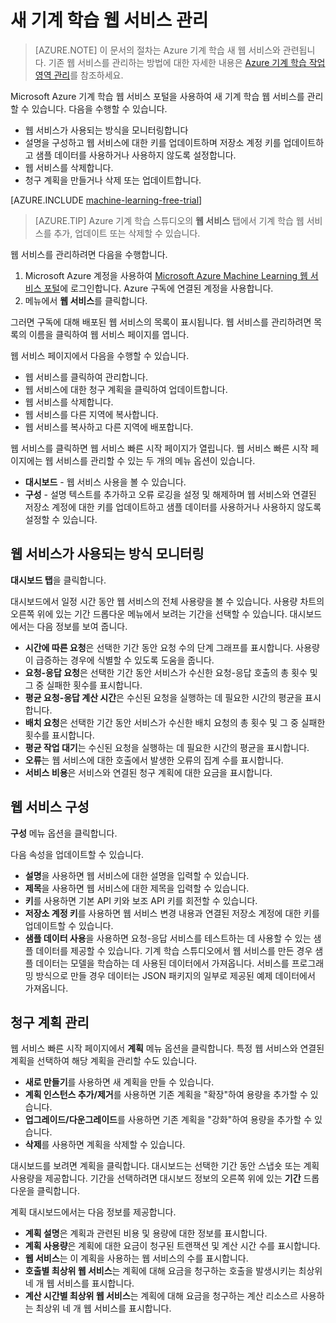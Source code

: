 <properties
	pageTitle="새 기계 학습 웹 서비스 관리 | Microsoft Azure"
	description="Azure 기계 학습 작업 영역에 대한 액세스를 관리하고, ML API 웹 서비스를 배포 및 관리합니다."
	services="machine-learning"
	documentationCenter=""
	authors="vDonGlover"
	manager="jhubbard"
	editor="cgronlun"/>

<tags
	ms.service="machine-learning"
	ms.workload="data-services"
	ms.tgt_pltfrm="na"
	ms.devlang="na"
	ms.topic="article"
	ms.date="07/06/2016"
	ms.author="v-donglo"/>


# 새 기계 학습 웹 서비스 관리

> [AZURE.NOTE] 이 문서의 절차는 Azure 기계 학습 새 웹 서비스와 관련됩니다. 기존 웹 서비스를 관리하는 방법에 대한 자세한 내용은 [Azure 기계 학습 작업 영역 관리](machine-learning-manage-workspace.md)를 참조하세요.

Microsoft Azure 기계 학습 웹 서비스 포털을 사용하여 새 기계 학습 웹 서비스를 관리할 수 있습니다. 다음을 수행할 수 있습니다.

- 웹 서비스가 사용되는 방식을 모니터링합니다
- 설명을 구성하고 웹 서비스에 대한 키를 업데이트하며 저장소 계정 키를 업데이트하고 샘플 데이터를 사용하거나 사용하지 않도록 설정합니다.
- 웹 서비스를 삭제합니다.
- 청구 계획을 만들거나 삭제 또는 업데이트합니다.

[AZURE.INCLUDE [machine-learning-free-trial](../../includes/machine-learning-free-trial.md)]

> [AZURE.TIP] Azure 기계 학습 스튜디오의 **웹 서비스** 탭에서 기계 학습 웹 서비스를 추가, 업데이트 또는 삭제할 수 있습니다.

웹 서비스를 관리하려면 다음을 수행합니다.

1.	Microsoft Azure 계정을 사용하여 [Microsoft Azure Machine Learning 웹 서비스 포털](https://services.azureml.net/quickstart)에 로그인합니다. Azure 구독에 연결된 계정을 사용합니다.
2.	메뉴에서 **웹 서비스**를 클릭합니다.

그러면 구독에 대해 배포된 웹 서비스의 목록이 표시됩니다. 웹 서비스를 관리하려면 목록의 이름을 클릭하여 웹 서비스 페이지를 엽니다.

웹 서비스 페이지에서 다음을 수행할 수 있습니다.

- 웹 서비스를 클릭하여 관리합니다.
- 웹 서비스에 대한 청구 계획을 클릭하여 업데이트합니다.
- 웹 서비스를 삭제합니다.
- 웹 서비스를 다른 지역에 복사합니다.
- 웹 서비스를 복사하고 다른 지역에 배포합니다.

웹 서비스를 클릭하면 웹 서비스 빠른 시작 페이지가 열립니다. 웹 서비스 빠른 시작 페이지에는 웹 서비스를 관리할 수 있는 두 개의 메뉴 옵션이 있습니다.

- **대시보드** - 웹 서비스 사용을 볼 수 있습니다.
- **구성** - 설명 텍스트를 추가하고 오류 로깅을 설정 및 해제하며 웹 서비스와 연결된 저장소 계정에 대한 키를 업데이트하고 샘플 데이터를 사용하거나 사용하지 않도록 설정할 수 있습니다.

## 웹 서비스가 사용되는 방식 모니터링

**대시보드 탭**을 클릭합니다.

대시보드에서 일정 시간 동안 웹 서비스의 전체 사용량을 볼 수 있습니다. 사용량 차트의 오른쪽 위에 있는 기간 드롭다운 메뉴에서 보려는 기간을 선택할 수 있습니다. 대시보드에서는 다음 정보를 보여 줍니다.

- **시간에 따른 요청**은 선택한 기간 동안 요청 수의 단계 그래프를 표시합니다. 사용량이 급증하는 경우에 식별할 수 있도록 도움을 줍니다.
- **요청-응답 요청**은 선택한 기간 동안 서비스가 수신한 요청-응답 호출의 총 횟수 및 그 중 실패한 횟수를 표시합니다.
- **평균 요청-응답 계산 시간**은 수신된 요청을 실행하는 데 필요한 시간의 평균을 표시합니다.
- **배치 요청**은 선택한 기간 동안 서비스가 수신한 배치 요청의 총 횟수 및 그 중 실패한 횟수를 표시합니다.
- **평균 작업 대기**는 수신된 요청을 실행하는 데 필요한 시간의 평균을 표시합니다.
- **오류**는 웹 서비스에 대한 호출에서 발생한 오류의 집계 수를 표시합니다.
- **서비스 비용**은 서비스와 연결된 청구 계획에 대한 요금을 표시합니다.

## 웹 서비스 구성 ##

**구성** 메뉴 옵션을 클릭합니다.

다음 속성을 업데이트할 수 있습니다.

* **설명**을 사용하면 웹 서비스에 대한 설명을 입력할 수 있습니다.
* **제목**을 사용하면 웹 서비스에 대한 제목을 입력할 수 있습니다.
* **키**를 사용하면 기본 API 키와 보조 API 키를 회전할 수 있습니다.
* **저장소 계정 키**를 사용하면 웹 서비스 변경 내용과 연결된 저장소 계정에 대한 키를 업데이트할 수 있습니다.
* **샘플 데이터 사용**을 사용하면 요청-응답 서비스를 테스트하는 데 사용할 수 있는 샘플 데이터를 제공할 수 있습니다. 기계 학습 스튜디오에서 웹 서비스를 만든 경우 샘플 데이터는 모델을 학습하는 데 사용된 데이터에서 가져옵니다. 서비스를 프로그래밍 방식으로 만들 경우 데이터는 JSON 패키지의 일부로 제공된 예제 데이터에서 가져옵니다.

## 청구 계획 관리

웹 서비스 빠른 시작 페이지에서 **계획** 메뉴 옵션을 클릭합니다. 특정 웹 서비스와 연결된 계획을 선택하여 해당 계획을 관리할 수도 있습니다.

* **새로 만들기**를 사용하면 새 계획을 만들 수 있습니다.
* **계획 인스턴스 추가/제거**를 사용하면 기존 계획을 "확장"하여 용량을 추가할 수 있습니다.
* **업그레이드/다운그레이드**를 사용하면 기존 계획을 "강화"하여 용량을 추가할 수 있습니다.
* **삭제**를 사용하면 계획을 삭제할 수 있습니다.

대시보드를 보려면 계획을 클릭합니다. 대시보드는 선택한 기간 동안 스냅숏 또는 계획 사용량을 제공합니다. 기간을 선택하려면 대시보드 정보의 오른쪽 위에 있는 **기간** 드롭다운을 클릭합니다.

계획 대시보드에서는 다음 정보를 제공합니다.

* **계획 설명**은 계획과 관련된 비용 및 용량에 대한 정보를 표시합니다.
* **계획 사용량**은 계획에 대한 요금이 청구된 트랜잭션 및 계산 시간 수를 표시합니다.
* **웹 서비스**는 이 계획을 사용하는 웹 서비스의 수를 표시합니다.
* **호출별 최상위 웹 서비스**는 계획에 대해 요금을 청구하는 호출을 발생시키는 최상위 네 개 웹 서비스를 표시합니다.
* **계산 시간별 최상위 웹 서비스**는 계획에 대해 요금을 청구하는 계산 리소스르 사용하는 최상위 네 개 웹 서비스를 표시합니다.

<!---HONumber=AcomDC_0914_2016-->
